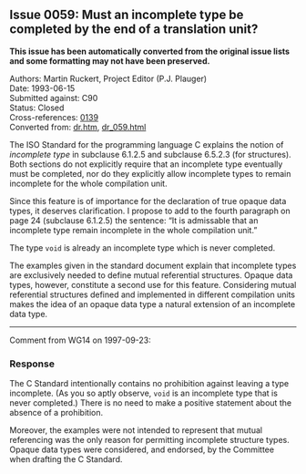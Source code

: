## Issue 0059: Must an incomplete type be completed by the end of a translation unit?

**This issue has been automatically converted from the original issue lists and some formatting may not have been preserved.**

Authors: Martin Ruckert, Project Editor (P.J. Plauger)  
Date: 1993-06-15  
Submitted against: C90  
Status: Closed  
Cross-references: [0139](issue0139.md)  
Converted from: [dr.htm](https://www.open-std.org/jtc1/sc22/wg14/www/docs/dr.htm), [dr_059.html](https://www.open-std.org/jtc1/sc22/wg14/www/docs/dr_059.html)

The ISO Standard for the programming language C explains the notion of
*incomplete type* in subclause 6.1.2.5 and subclause 6.5.2.3 (for structures).
Both sections do not explicitly require that an incomplete type eventually must
be completed, nor do they explicitly allow incomplete types to remain incomplete
for the whole compilation unit.

Since this feature is of importance for the declaration of true opaque data
types, it deserves clarification. I propose to add to the fourth paragraph on
page 24 (subclause 6.1.2.5) the sentence: “It is admissable that an incomplete
type remain incomplete in the whole compilation unit.”

The type `void` is already an incomplete type which is never completed.

The examples given in the standard document explain that incomplete types are
exclusively needed to define mutual referential structures. Opaque data types,
however, constitute a second use for this feature. Considering mutual
referential structures defined and implemented in different compilation units
makes the idea of an opaque data type a natural extension of an incomplete data
type.

---

Comment from WG14 on 1997-09-23:

### Response

The C Standard intentionally contains no prohibition against leaving a type
incomplete. (As you so aptly observe, `void` is an incomplete type that is never
completed.) There is no need to make a positive statement about the absence of a
prohibition.

Moreover, the examples were not intended to represent that mutual referencing
was the only reason for permitting incomplete structure types. Opaque data types
were considered, and endorsed, by the Committee when drafting the C Standard.
